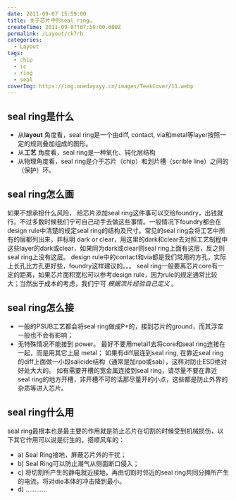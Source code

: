 ```yaml
---
date: 2011-09-07 15:59:00
title: 关于芯片中的seal ring…
createTime: 2011-09-07T07:59:00.000Z
permalink: /Layout/ck7rb
categories:
  - Layout
tags:
  - chip
  - ic
  - ring
  - seal
coverImg: https://img.onedayxyy.cn/images/TeekCover/11.webp
---
```


## **seal ring是什么** 
- 从**layout** 角度看，seal ring是一个由diff, contact, via和metal等layer按照一定的规则叠加组成的图形。 
- 从**工艺** 角度看，seal ring是一种氧化、钝化层结构 
- 从物理角度看，seal ring是介于芯片（chip）和划片槽（scrible line）之间的（保护）环。 
## **seal ring怎么画** 
如果不想承担什么风险， 给芯片添加seal ring这件事可以交给foundry，出钱就行。不过多数时候我们宁可自己动手去做这些事情。一般情况下foundry都会在design rule中清楚的规定seal ring的结构及尺寸。常见的seal ring会将工艺中所有的层都列出来，并标明 dark or clear，用这里的dark和clear去对照工艺制程中这些layer的dark或clear，如果同为dark或clear则seal ring上面有这层，反之则seal ring上没有这层。 
design rule中的contact和via都是我们常用的方孔，实际上长孔比方孔更好些，foundry这样建议的。。。 
seal ring一般要离芯片core有一定的距离，如果芯片面积宽松可以参考design rule，因为rule的规定通常比较大；当然出于成本的考虑，我们宁可 _根据流片经验自己定义_ 。 
## **seal ring怎么接** 
- 一般的PSUB工艺都会将seal ring做成P+的，接到芯片的ground，而其浮空一般也不会有影响；
- 无特殊情况不能接到 power。 最好不要用metal1去将core和seal ring连接在一起，而是用其它上层 metal；
  如果有diff层连到seal ring, 在靠近seal ring的diff上面做一小段salicide结构（通常是加rpo或sab），这样对防止ESD绝对好处大大的。 如有需要开槽的宽金属连接到seal ring，请尽量不要在靠近 seal ring的地方开槽，非开槽不可的话那尽量开的小点，这些都是防止外界的杂质等进入芯片。 
## **seal ring什么用** 
seal ring最根本也是最主要的作用就是防止芯片在切割的时候受到机械损伤，以下其它作用可以说是衍生的，搭顺风车的：
- a) Seal Ring接地，屏蔽芯片外的干扰； 
- b) Seal Ring可以防止潮气从侧面断口侵入； 
- c) 将切割所产生的静电就近接地，再由切割时邻近的seal ring共同分摊所产生的电流，将对die本体的冲击降到最小。
- d) …………
